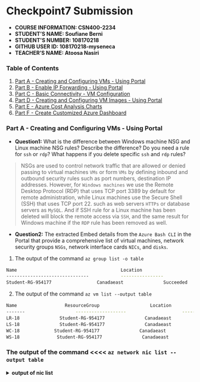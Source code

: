 # Checkpoint7 Submission

- **COURSE INFORMATION: CSN400-2234**
- **STUDENT’S NAME: Soufiane Berni**
- **STUDENT'S NUMBER: 108170218**
- **GITHUB USER ID: 108170218-myseneca**
- **TEACHER’S NAME: Atoosa Nasiri**

### Table of Contents

1. [Part A - Creating and Configuring VMs - Using Portal](#Part-A---Creating-and-Configuring-VMs---Using-Portal)
2. [Part B - Enable IP Forwarding - Using Portal](#Part-B---Enable-IP-Forwarding---Using-Portal)
3. [Part C - Basic Connectivity - VM Configuration](#Part-C---Basic-Connectivity---VM-Configuration)
4. [Part D - Creating and Configuring VM Images - Using Portal](#Part-D---Creating-and-Configuring-VM-Images---Using-Portal)
5. [Part E - Azure Cost Analysis Charts](#Part-E---Azure-Cost-Analysis-Charts)
6. [Part F - Create Customized Azure Dashboard](#Part-F---Create-Customized-Azure-Dashboard)


### Part A - Creating and Configuring VMs - Using Portal

- **Question1:** 
What is the difference between Windows machine NSG and Linux machine NSG rules? Describe the difference? Do you need a rule for `ssh` or `rdp`? What happens if you delete specific `ssh` and `rdp` rules?

> NSGs are used to control network traffic that are allowed or denied passing to virtual machines `VMs` or form `VMs` by defining inbound and outbound security rules such as port numbers, destination IP addresses. However, for `Windows machines` we use the Remote Desktop Protocol (RDP) that uses TCP port 3389 by default for remote administration, while Linux machines use the Secure Shell (SSH) that uses TCP port 22. such as web servers `HTTPs` or database servers as `MySQL`. And if SSH rule for a Linux machine has been deleted will block the remote access via `SSH`, and the same result for Windows machine if the `RDP` rule has been removed as well.

- **Question2:**
The extracted Embed details from the `Azure Bash CLI` in the Portal that provide a comprehensive list of virtual machines, network security groups `NSGs`, network interface cards `NICs`, and `disks`.

1. The output of the command `az group list -o table`

```bash
Name                                       Location                     Status
-------------------------------            ----------------               -----------------
Student-RG-954177                 Canadaeast               Succeeded
```

2. The output of the command `az vm list --output table`
```bash
Name                  ResourceGroup                   Location                
-------                   -------------------                     -------------              
LR-18               Student-RG-954177               Canadaeast             
LS-18               Student-RG-954177               Canadaeast  
WC-18             Student-RG-954177               Canadaeast  
WS-18              Student-RG-954177               Canadaeast  
```               

### The output of the command  <<<<  `az network nic list --output table`

<details>

<summary><b> output of nic list</b></summary>

```bash

EnableAcceleratedNetworking       EnableIPForwarding       Location             MacAddress                 Name        NicType                Primary                ---------------------------------------        ---------------------------      ---------------        -----------------------         ----------      -------------------     -------------
False                                              False                             canadaeast        00-22-48-6D-63-22       lr-29060     Standard              True  

ProvisioningState             ResourceGroup                ResourceGuid                                                VnetEncryptionSupported
-----------------------             ---------------------                --------------------                                               ------------------------------------ 
Succeeded                       Student-RG-954177         76cc57a1-4e53-4ce8-aaf9-badc1b474917       False

EnableAcceleratedNetworking       EnableIPForwarding       Location             MacAddress                 Name        NicType                Primary                ---------------------------------------        ---------------------------      ---------------        -----------------------         ----------      -------------------     -------------
False                                              False                             canadaeast        00-22-48-6D-64-11       ls-34356     Standard              True  

ProvisioningState             ResourceGroup                ResourceGuid                                                VnetEncryptionSupported
-----------------------             ---------------------                --------------------                                               ------------------------------------ 
Succeeded                       Student-RG-954177         76cc57a1-4e53-4ce8-aaf9-fadc1b474927       False

EnableAcceleratedNetworking       EnableIPForwarding       Location             MacAddress                 Name        NicType                Primary                ---------------------------------------        ---------------------------      ---------------        -----------------------         ----------      -------------------     -------------
False                                              False                             canadaeast        00-22-48-6D-33-17       wc-18393     Standard              True  

ProvisioningState             ResourceGroup                ResourceGuid                                                VnetEncryptionSupported
-----------------------             ---------------------                --------------------                                               ------------------------------------ 
Succeeded                       Student-RG-954177         76cc57a1-4e53-4ce8-aaf9-eadc1b474920       False

EnableAcceleratedNetworking       EnableIPForwarding       Location             MacAddress                 Name        NicType                Primary                ---------------------------------------        ---------------------------      ---------------        -----------------------         ----------      -------------------     -------------
False                                              False                             canadaeast        00-22-48-6D-43-19       ws-56781     Standard              True  

ProvisioningState             ResourceGroup                ResourceGuid                                                VnetEncryptionSupported
-----------------------             ---------------------                --------------------                                               ------------------------------------ 
Succeeded                       Student-RG-954177         76cc57a1-4e53-4ce8-aaf9-bedc1b474891       False
```

<details>


4. The output of the command `az network nsg list --ouput table`

```bash
Location              Name                      ProvisioningState                  ResourceGroup                     ResourceGuid
----------                --------------              -----------------------                  --------------------                       --------------------
canadaeast        LR-18-nsg                 Succeeded                           Student-RG-954177               77f565be-bcf1-429b-8790-5dee6d117e12
canadaeast        LR-NSG-18               Succeeded                           Student-RG-954177               67a4297f-8a13-4d9b-8231-94a784bcc1f6
canadaeast        LR18nsg397             Succeeded                           Student-RG-954177               891ee53b-9f06-4e09-b0fe-5be84af448c2
canadaeast        LS-18-nsg                 Succeeded                           Student-RG-954177               3dd4e2c2-7d6f-4a76-8f5e-c39273edf5e7
canadaeast        WC18nsg499            Succeeded                           Student-RG-954177               abe52190-1227-4ab4-9f4e-87d05b66e2b8               canadaeast        WC18nsg758            Succeeded                           Student-RG-954177                f0d0f13a-187f-4712-bd8c-2f2ed83255b3                canadaeast        WC18nsg778            Succeeded                           Student-RG-954177                62c6d7c0-3b10-4e49-a37b-5e2e55ad168c               canadaeast        WC18nsg921            Succeeded                           Student-RG-954177                c8111a6d-fa75-49ed-bf48-5a7f850e5d3f               canadaeast        WC18nsg991            Succeeded                           Student-RG-954177                2db0c1f5-1f12-4aef-9b9a-aa457dfc8bc8
canadaeast        WS-NSG-18              Succeeded                           Student-RG-954177               eadff8ab-8eef-44f6-aa71-2fcbe741d0ab
canadaeast        WS18nsg739             Succeeded                           Student-RG-954177               98f565be-bcf1-429b-8790-5dee6d171c10                
````
5. The output of the command `az disk list --output table`

```bash
Name                                              ResourceGroup            Location          Zones              Sku                    SizeGb          ProvisioningState    OsType
-------------------------------------            ---------------                   ----------           -------              ------------             --------             -------------------         --------
WC-18_disk1_245c9bfb8be
94711813bee2e4f8229d5               Student-RG-954177       canadaeast                           Standard_LRS       127               Succeeded            Windows

LR-18_disk1_782c9bfb8be
94711813bce2e4f8229b1               Student-RG-954177       canadaeast                           Standard_LRS       1024               Succeeded           Linux

WS-18_disk1_892c9bfb8be
94711813bae2e4f8229d9               Student-RG-954177       canadaeast                           Standard_LRS       127               Succeeded            Windows

LS-18_disk1_136c9bfb8be
94711813bac2e4f8229a2               Student-RG-954177       canadaeast                           Standard_LRS       1024              Succeeded            Linux
```


### Part B - Enable IP Forwarding - Using Portal

- **Question1:**
The command that i used to extract the output as `json` format is: `az network nic ip-config show --name ip-forwarding --nic-name lr-29060 --resource-group Student-RG-954177 --query "enableIPForwarding" --output json`


- **Question2:**
The output, presented in `json` format and displays the status of IP forwarding as follows:

[./Images/IPForwarding.JPG](./Images/IPForwarding.JPG)
![IP Forwarding](https://github.com/108170218-myseneca/CSN400-Capstone/blob/main/Checkpoint7/Images/IPForwarding.JPG)

- **Question3:**
Checking if the _IP Forwarding_ is enabled by using the following command: `az network nic show -g Student-RG-954177 -n lr-29060 --query "enableIpForwarding"`


### Part C - Basic Connectivity - VM Configuration

- **Question1:**
To remove the `Firewalld` service will apply the following commands:

```bash
sudo systemctl stop firewalld
sudo systemctl disable firewalld
sudo yum remove firewalld
```

- **Question2:**
The command that we use to check the status of `iptables` for linux `VMs` is: `sudo systemctl status iptables`

[./Images/iptablesstatusLR-18.JPG](./Images/iptablesstatusLR-18.JPG)
![iptables status LR 18](https://github.com/108170218-myseneca/CSN400-Capstone/blob/main/Checkpoint7/Images/iptablesstatusLR-18.JPG)

[./Images/iptablesstatusLS-18.JPG](./Images/iptablesstatusLS-18.JPG)
![iptables status LS 18](https://github.com/108170218-myseneca/CSN400-Capstone/blob/main/Checkpoint7/Images/iptablesstatusLS-18.JPG)

- **Question3:**
The command that we use to check chain input is: `sudo iptables -L --line-numbers`

- **Question4:**
The iptables settings allow the attacks less vulnerable, because we can define the rules that allow inbound and outbound traffic for a specific services such as ports or protocols. Also, setting the policy to drop or reject to manage the traffic and limit incoming connections. 

```bash
sudo systemctl enable iptables
sudo systemctl start iptables
sudo systemctl status iptables
```
[./Images/Chaininput.JPG](./Images/Chaininput.JPG)
![Chain Input](https://github.com/108170218-myseneca/CSN400-Capstone/blob/main/Checkpoint7/Images/Chaininput.JPG)

- **Question5:**
The command that shows the hostname in `LR-18` and `LS-18  as follows `hostname`

[./Images/hostname-LR-18.JPG](./Images/hostname-LR-18.JPG)
![Hostname LR 18](https://github.com/108170218-myseneca/CSN400-Capstone/blob/main/Checkpoint7/Images/hostname-LR-18.JPG)

[./Images/hostnameLS-18.JPG](./Images/hostnameLS-18.JPG)
![Hostname LS 18](https://github.com/108170218-myseneca/CSN400-Capstone/blob/main/Checkpoint7/Images/hostnameLS-18.JPG)

### Part D - Creating and Configuring VM Images - Using Portal
- **Question1:**
`az image list --output table`

[./Images/VMsImages.JPG](./Images/VMsImages.JPG)
![VMs Images](https://github.com/108170218-myseneca/CSN400-Capstone/blob/main/Checkpoint7/Images/VMsImages.JPG)

- **Question2:**
`az vm list --output table`

[./Images/DeletedVMs.JPG](./Images/DeletedVMs.JPG)
![Deleted VMs](https://github.com/108170218-myseneca/CSN400-Capstone/blob/main/Checkpoint7/Images/DeletedVMs.JPG)

- **Question3:**
When recreating VMs from the images and establishing basic connectivity, the time taken for the entire process can was about 2 minutes, however the time was varing between, image size, network conditions..., use managed disks instead of umnanaged disks for vm storage, azure avilability sets or zones.

### Part E - Azure Cost Analysis Charts

1. [./Images/Resource1.JPG](./Images/Resource1.JPG)

![DailyCosts Resource1](https://github.com/108170218-myseneca/CSN400-Capstone/blob/main/Checkpoint7/Images/Resource1.JPG)

2. [./Images/Service.JPG](./Images/Service.JPG)

![DailyCosts Service](https://github.com/108170218-myseneca/CSN400-Capstone/blob/main/Checkpoint7/Images/Service.JPG)

3. [./Images/Resource2.JPG](./Images/Resource2.JPG)

![DailyCosts Resource2](https://github.com/108170218-myseneca/CSN400-Capstone/blob/main/Checkpoint7/Images/Resource2.JPG)

4. [./Images/ServiceName.JPG](./Images/ServiceName.JPG)

![Service Name](https://github.com/108170218-myseneca/CSN400-Capstone/blob/main/Checkpoint7/Images/ServiceName.JPG)

5. [./Images/ServiceFamily.JPG](./Images/ServiceFamily.JPG)

![Service Family](https://github.com/108170218-myseneca/CSN400-Capstone/blob/main/Checkpoint7/Images/ServiceFamily.JPG)

6. [./Images/Product.JPG](./Images/Product.JPG)

![Last Month Product](https://github.com/108170218-myseneca/CSN400-Capstone/blob/main/Checkpoint7/Images/Product.JPG)


### Part F - Create Customized Azure Dashboard

[./Images/Dashboard.JPG](./Images/Dashboard.JPG)

![Dashboard Sample-18](https://github.com/108170218-myseneca/CSN400-Capstone/blob/main/Checkpoint7/Images/Dashboard.JPG)









